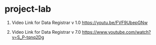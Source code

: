 # project-lab

1. Video Link for Data Registrar v 1.0
https://youtu.be/FVF9UbepGNw

2. Video Link for Data Registrar v 7.0
https://www.youtube.com/watch?v=S_P-tqnq2Dg


